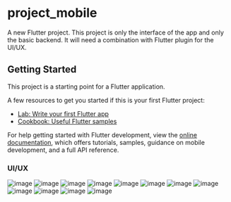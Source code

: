 # project_mobile

A new Flutter project. This project is only the interface of the app and only the basic backend. It will need a combination with Flutter plugin for the UI/UX.

## Getting Started

This project is a starting point for a Flutter application.

A few resources to get you started if this is your first Flutter project:

- [Lab: Write your first Flutter app](https://docs.flutter.dev/get-started/codelab)
- [Cookbook: Useful Flutter samples](https://docs.flutter.dev/cookbook)

For help getting started with Flutter development, view the
[online documentation](https://docs.flutter.dev/), which offers tutorials,
samples, guidance on mobile development, and a full API reference.

### UI/UX

![image](https://github.com/anisyusra/ship-booking-application-UI-UX-only/assets/139026902/ccc63a48-614f-45cf-b35c-54e18af12aed)
![image](https://github.com/anisyusra/ship-booking-application-UI-UX-only/assets/139026902/634367f0-143a-4786-9caa-9d4a01be5163)
![image](https://github.com/anisyusra/ship-booking-application-UI-UX-only/assets/139026902/3918b432-0a42-46a6-9365-19a75704adbb)
![image](https://github.com/anisyusra/ship-booking-application-UI-UX-only/assets/139026902/89917fab-d398-4b01-bed3-a054820ed032)
![image](https://github.com/anisyusra/ship-booking-application-UI-UX-only/assets/139026902/7fc78e80-5ab9-404b-9e86-437f0c59f5bb)
![image](https://github.com/anisyusra/ship-booking-application-UI-UX-only/assets/139026902/ae6e3a40-5579-44ab-8b6c-f21484c0831e)
![image](https://github.com/anisyusra/ship-booking-application-UI-UX-only/assets/139026902/3fe40d13-bf58-4c36-a53c-420365047ebf)
![image](https://github.com/anisyusra/ship-booking-application-UI-UX-only/assets/139026902/cdbe6c86-9ca5-4fd3-8173-bab357ccb4a4)
![image](https://github.com/anisyusra/ship-booking-application-UI-UX-only/assets/139026902/417fdffd-bdab-4d5c-bcf9-86dd76c83c68)
![image](https://github.com/anisyusra/ship-booking-application-UI-UX-only/assets/139026902/ece91f59-873e-49b7-bf5d-dfeba7bff7d3)
![image](https://github.com/anisyusra/ship-booking-application-UI-UX-only/assets/139026902/96275e39-a984-41a8-93dc-17e08c8bf39b)
![image](https://github.com/anisyusra/ship-booking-application-UI-UX-only/assets/139026902/64c37a93-460c-4f90-b3af-18c94e436c6b)





